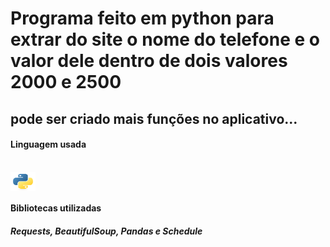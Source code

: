 <h1>Programa feito em python para extrar do site o nome do telefone e o valor dele dentro de dois valores 2000 e 2500</h1>

<h2>pode ser criado mais funções no aplicativo...</h2>

<h4>Linguagem usada</h4>

<div style="display: inline_block"><br>
  <img align="center" alt="Kalebe-Python" height="30" width="40" src="https://raw.githubusercontent.com/devicons/devicon/master/icons/python/python-original.svg">
</div>

<h4>Bibliotecas utilizadas</h4>

<h5>Requests, BeautifulSoup, Pandas e Schedule</h5>
  
